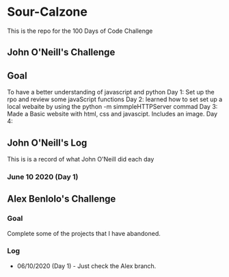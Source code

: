 # Sour-Calzone
This is the repo for the 100 Days of Code Challenge

## John O'Neill's Challenge

## Goal
To have a better understanding of javascript and python
Day 1: Set up the rpo and review some javaScript functions 
Day 2: learned how to set set up a local webaite by using the python -m simmpleHTTPServer commad
Day 3: Made a Basic website with html, css and javascipt. Includes an image. 
Day 4:

## John O'Neill's Log
This is is a record of what John O'Neill did each day
### June 10 2020 (Day 1)

## Alex Benlolo's Challenge

### Goal
Complete some of the projects that I have abandoned.

### Log
* 06/10/2020 (Day 1) - Just check the Alex branch.
